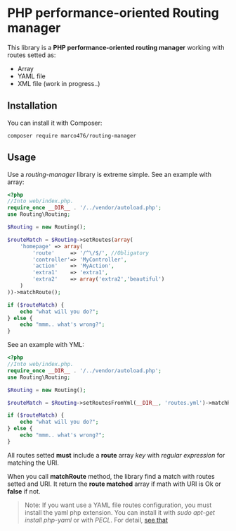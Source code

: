 # PHP performance-oriented Routing manager
This library is a **PHP performance-oriented routing manager** working with routes setted as:

* Array
* YAML file
* XML file (work in progress..)

## Installation

You can install it with Composer:

```
composer require marco476/routing-manager
```

## Usage
Use a *routing-manager* library is extreme simple.
See an example with array:

```PHP
<?php
//Into web/index.php.
require_once __DIR__ . '/../vendor/autoload.php';
use Routing\Routing;

$Routing = new Routing();

$routeMatch = $Routing->setRoutes(array(
    'homepage' => array(
        'route'     => '/^\/$/', //Obligatory
        'controller'=> 'MyController',
        'action'    => 'MyAction',
        'extra1'    => 'extra1',
        'extra2'    => array('extra2','beautiful')
    )
))->matchRoute();

if ($routeMatch) {
    echo "what will you do?";
} else {
    echo "mmm.. what's wrong?";
}
```

See an example with YML:

```PHP
<?php
//Into web/index.php.
require_once __DIR__ . '/../vendor/autoload.php';
use Routing\Routing;

$Routing = new Routing();

$routeMatch = $Routing->setRoutesFromYml(__DIR__, 'routes.yml')->matchRoute();

if ($routeMatch) {
    echo "what will you do?";
} else {
    echo "mmm.. what's wrong?";
}
```

All routes setted **must** include a **route** array *key* with *regular expression* for matching the URI.

When you call **matchRoute** method, the library find a match with routes setted and URI.
It return the **route matched** array if math with URI is Ok or **false** if not.

> Note: If you want use a YAML file routes configuration, you must install the yaml php extension. You can install it with *sudo apt-get install php-yaml* or with *PECL*. For detail, [see that](http://bd808.com/pecl-file_formats-yaml/)